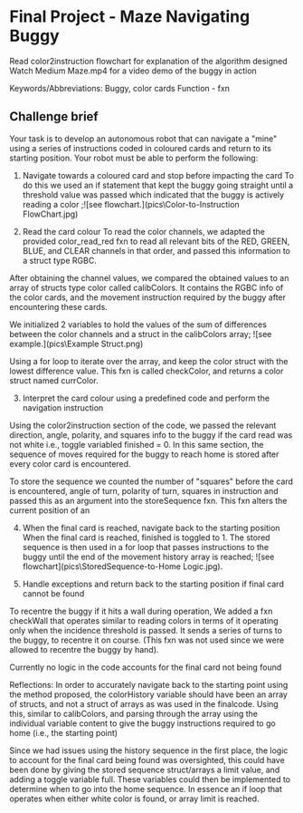 # Final Project - Maze Navigating Buggy

Read color2instruction flowchart for explanation of the algorithm designed
Watch Medium Maze.mp4 for a video demo of the buggy in action

Keywords/Abbreviations:
Buggy, color cards
Function - fxn
## Challenge brief

Your task is to develop an autonomous robot that can navigate a "mine" using a series of instructions coded in coloured cards and return to its starting position.  Your robot must be able to perform the following: 


1. Navigate towards a coloured card and stop before impacting the card
To do this we used an if statement that kept the buggy going straight until a threshold value was passed which indicated that the buggy is actively reading a color 
;![see flowchart.](pics\Color-to-Instruction FlowChart.jpg)

2. Read the card colour
To read the color channels, we adapted the provided color_read_red fxn to read all relevant bits of the RED, GREEN, BLUE, and CLEAR channels in that order, and passed this information to a struct type RGBC.

After obtaining the channel values, we compared the obtained values to an array of structs type color called calibColors. It contains the RGBC info of the color cards, and the movement instruction required by the buggy after encountering these cards. 

We initialized 2 variables to hold the values of the sum of differences between the color channels and a struct in the calibColors array; ![see example.](pics\Example Struct.png)

Using a for loop to iterate over the array, and keep the color struct with the lowest difference value. This fxn is called checkColor, and returns a color struct named currColor.

3. Interpret the card colour using a predefined code and perform the navigation instruction

Using the color2instruction section of the code, we passed the relevant 
direction, angle, polarity, and squares info to the buggy if the card read was not white i.e., toggle variabled finished = 0. In this same section, the sequence of moves required for the buggy to reach home is stored after every color card is encountered. 

To store the sequence we counted the number of "squares" before the card is encountered, angle of turn, polarity of turn, squares in instruction and passed this as an argument into the storeSequence fxn. This fxn alters the current position of an 

4. When the final card is reached, navigate back to the starting position
When the final card is reached, finished is toggled to 1. The stored sequence is then used in a for loop that passes instructions to the buggy until the end of the movement history array is reached; ![see flowchart](pics\StoredSequence-to-Home Logic.jpg).

5. Handle exceptions and return back to the starting position if final card cannot be found

To recentre the buggy if it hits a wall during operation, We added a fxn checkWall that operates similar to reading colors in terms of it operating only when the incidence threshold is passed. It sends a series of turns to the buggy, to recentre it on course. (This fxn was not used since we were allowed to recentre the buggy by hand).

Currently no logic in the code accounts for the final card not being found



Reflections: 
In order to accurately navigate back to the starting point using the method proposed, the colorHistory variable should have been an array of structs, and not a struct of arrays as was used in the finalcode. 
Using this, similar to calibColors, and parsing through the array using the individual variable content to give the buggy instructions required to go home (i.e., the starting point)

 Since we had issues using the history sequence in the first place, the logic to account for the final card being found was oversighted, this could have been done by giving the stored sequence struct/arrays a limit value, and adding a toggle variable full. These variables could then be implemented to determine when to go into the home sequence. In essence an if loop that operates when either white color is found, or array limit is reached.
